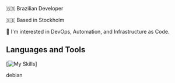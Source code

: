 🇧🇷 Brazilian Developer

🇸🇪 Based in Stockholm 

👀 I'm interested in DevOps, Automation, and Infrastructure as Code.


## Languages and Tools

  [![My Skills](https://skillicons.dev/icons?i=githubactions,jenkins,java,linux,redhat,maven,azure,gcp,terraform,kubernetes,docker,go,github,gitlab,bitbucket,git,python,vscode,bash,vim,idea,pycharm,obsidian,elasticsearch,grafana,prometheus,matlab,arduino&perline=6&theme=light)]

debian
